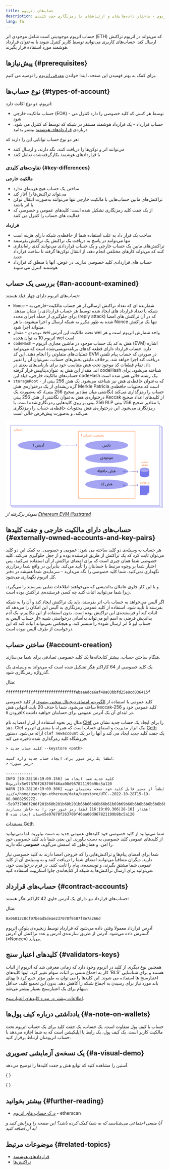 ```yaml
---
title: حساب‌های اتریوم
description: توضیحی برای حساب‌های اتریوم - ساختار داده‌هایشان و ارتباطشان با رمزنگاری جفت کلیدی.
lang: fa
---
```


حساب اتریوم موجودیتی است شامل موجودی اتر (ETH) که می‌تواند در اتریوم تراکنش ارسال کند. حساب‌های کاربری می‌توانند توسط کاربر کنترل شوند یا به‌عنوان قرارداد هوشمند مورد استفاده قرار بگیرند.

## پیش‌نیازها \{#prerequisites}

برای کمک به بهتر فهمیدن این صفحه، ایتدا خواندن [معرفی اتریوم](/developers/docs/intro-to-ethereum/) را توصیه می کنیم.

## نوع حساب‌ها \{#types-of-account}

اتریوم، دو نوع اکانت دارد:

- حساب مالکیت خارجی (EOA) - توسط هر کسی که کلید خصوصی را دارد کنترل می شود
- حساب قرارداد - یک قرارداد هوشمند مستقر در شبکه که توسط کد کنترل می شود. درباره‌ی [قراردادهای هوشمند](/developers/docs/smart-contracts/) بیشتر بدانید

هر دو نوع حساب توانایی این را دارند که:

- می‌توانند اتر و توکن‌ها را دریافت کنند، نگه دارند، و ارسال کنند
- با قراردادهای هوشمند بکارگرفته‌شده تعامل کنند

### تفاوت‌های کلیدی \{#key-differences}

**مالکیت خارجی**

- ساختن یک حساب هیچ هزینه‌ای ندارد
- می‌تواند تراکنش‌ها را آغاز کند
- تراکنش‌های مابین حساب‌هایی با مالکیت خارجی تنها می‌توانند به‌صورت انتقال توکن یا اتر باشند
- از یک جفت کلید رمزنگاری تشکیل شده است: کلیدهای عمومی و خصوصی که فعالیت های حساب را کنترل می کنند

**قرارداد**

- ساخت یک قرار داد به علت استفاده شما از حافظه‌ی شبکه دارای هزینه است
- تنها می‌توانند در پاسخ به دریافت یک تراکنش یک تراکنش بفرستند
- تراکنش‌های مابین یک حساب خارجی و یک حساب قراردادی می‌توانند کدی راه‌اندازی کنند که می‌تواند کار‌های مختلفی انجام دهد، از انتقال توکن‌ها گرفته تا ساخت قرارداد جدید
- حساب های قراردادی کلید خصوصی ندارند. در عوض، آنها با منطق کد قرارداد هوشمند کنترل می شوند

## بررسی یک حساب \{#an-account-examined}

حساب‌های اتریوم دارای چهار فیلد هستند:

- `Nonce` – شمارنده ای که تعداد تراکنش ارسالی از هر حساب مالکیت-خارجی به شبکه یا تعداد قرارداد های ایجاد شده توسط هر حساب قراردادی را نشان میدهد. برای جلوگیری از حمله اجرای مجدد (reply attack) که در آن تراکنش های امضا شده به طور مکرر به شبکه ارسال و اجرا میشوند، با هر Nonce تنها یک تراکنش میتواند اجرا شود.
- `موجودی` - مقدار wei تحت مالکیت این آدرس wei واحد شمارش اتریوم است و هر اتریوم 10 به توان هجده wei است.
- `codeHash` – هش به _کد_ یک حساب موجود در ماشین مجازی اتریوم (EVM) اشاره دارد. حساب قرارداد دارای قطعه کدهای برنامه‌نویسی‌شده است که می‌توانند عملیات‌های متفاوتی را انجام دهند. این کد EVM در صورتی که حساب پیام تلفنی دریافت کند اجرا خواهد شد. برخلاف مابقی بخش‌های حساب، نمی‌توان آن را تغییر داد. تمام قطعات کد موجود تحت هش متناسب خود برای بازیابی‌های بعدی در دیتابیس قرار گرفته‎‌اند. مقدار این هش به عنوان codeHash شناخته می‌شود. برای حساب‌های مالکیت خارجی، فیلد این codeHash یک رشته خالی هش شده است.
- `storageRoot` - که به‌عنوان حافظه‌ی هش نیز شناخته می‌شود. یک هش 256 بیتی از گره ریشه‌ای از یک درختواره‌ی هش Merkle Patricia است که محتویات حافظه‌ی حساب را رمزگذاری می‌کند (نگاشتی میان مقادیر صحیح 256 بیتی)، که به‌صورت یک درختواره‌ی هش به‌عنوان نگاشتی از هش 256 بیتی Keccak از کلیدهای اعداد صحیح 256 بیتی بر روی کلیدهایی رمزنگاری‌شده است، با RLP با مقادیر صحیح 256 بیتی رمزنگاری می‌شود. این درختواره‌ی هش محتویات حافظه‌ی حساب را رمزنگاری می‌کند، و به‌صورت پیش‌فرض خالی است.

![یک نمودار که ساختن یک حساب را نشان می‌دهد](./accounts.png) _نمودار برگرفته از [Ethereum EVM illustrated](https://takenobu-hs.github.io/downloads/ethereum_evm_illustrated.pdf)_

## حساب‌های دارای مالکیت خارجی و جفت کلیدها \{#externally-owned-accounts-and-key-pairs}

هر حساب به وسیله‌ی دو کلید ساخته می شود: عمومی و خصوصی. به کمک این دو کلید می‌توان ثابت کرد که یک تراکنش از طریق فرستنده بوده و از جعل جلوگیری می‌کند. کلید خصوصی شما همان چیزی است که برای امضای تراکنش از آن استفاده می‌کنید، پس اختیار شما بر وجوه مرتبط با حسابتان را تأیید می‌کند. بنابراین در واقع شما رمزارزی نگهداری نمی‌کنید، شما کلید خصوصی را نگه می‌دارید - سرمایه‌ی شما همیشه در دفتر کل اتریوم نگهداری می‌شود.

و با این کار جلوی عاملان بداندیشی که می‌خواهند اطلاعات تقلبی بفرستند را می‌گیرد، زیرا شما می‌توانید اثبات کنید چه کسی فرستنده‌ی تراکنش بوده است.

اگر آلیس می‌خواهد به حساب باب اتر بفرستد، باید یک تراکنش ایجاد کند و آن را به شبکه بفرستد تا تأیید شود. استفاده از کلید عمومی رمزنگاری به آلیس این امکان را می‌دهد که اثبات کند او فرستنده‌ی این تراکنش بوده است. بدون استفاده از این مکانیزم، یک آدم بداندیش فرضی به اسم ایو می‌تواند به‌آسانی درخواستی شبیه «از حساب آلیس به حساب ایو 5 اتر ارسال شود» را منتشر کند، و هیجکس نمی‌تواند اثبات کند که این درخواست از طرف آلیس نبوده است.

## ساختن حساب \{#account-creation}

هنگام ساختن حساب، بیشتر کتابخانه‌ها یک کلید خصوصی تصادفی برای شما می‌سازند.

یک کلید خصوصی از 64 کاراکتر هگز تشکیل شده است که می‌تواند به وسیله‌ی یک گذرواژه رمزنگاری شود.

مثال:

`fffffffffffffffffffffffffffffffebaaedce6af48a03bbfd25e8cd036415f`

کلید عمومی با استفاده از [الگوریتم امضای دیجیتال منحنی بیضوی](https://wikipedia.org/wiki/Elliptic_Curve_Digital_Signature_Algorithm) از کلید خصوصی ساخته می‌شود. شما با حذف 20 بایت انتهایی هش keccak-256 کلید عمومی خود و افزودن `0X` در ابتدای آن یک آدرس عمومی برای حسابتان خواهید داشت.

مثال زیر نحوه استفاده از ابزار امضا به نام [Clef](https://geth.ethereum.org/docs/tools/clef/introduction) را برای ایجاد یک حساب جدید نشان می دهد. Clef یک ابزار مدیریت و امضای حساب است که همراه با مشتری اتریوم، [Geth](https://geth.ethereum.org) ارائه می‌شود. دستور `clef newaccount` یک جفت کلید جدید ایجاد می کند و آنها را در یک فروشگاه کلید رمزگذاری شده ذخیره می کند.

```
> کلید حساب جدید --keystore <path>

لطفا یک رمز عبور برای ایجاد حساب جدید وارد کنید:
> <رمز عبور>

------------
INFO [10-28|16:19:09.156] کلید جدید شما ایجاد شد آدرس=0x5e97870f263700f46aa00d967821199b9bc5a120
WARN [10-28|16:19:09.306] لطفاً از مسیر فایل کلید خود نسخه پشتیبان تهیه کنید=/home/user/go-ethereum/data/keystore/UTC--2022-10-28T15-19-08.000825927Z--5e9737000f200f201b60b201b60b201b66b66b66b66b61b69b69b60b6b6b6b6b5b6b6b5b6b5b6b6b5b6b6b5b6b5b6b6b5b10b6b5b6b5b10b6b5b6b5b6b5b5b5b5b5b5b5b5b5bwd
هشدار [10-28|16:19:09.306] لطفا رمز عبور خود را به خاطر بسپارید!
حساب ایجاد شده 0x5e97870f263700f46aa00d967821199b9bc5a120
```

[مستندات Geth](https://geth.ethereum.org/docs)

شما می‌توانید از کلید خصوصی خود کلیدهای عمومی جدید به دست بیاورید، اما نمی‌توانید از کلیدهای عمومی کلید خصوصی به دست بیاورید. این یعنی شما باید کلید خصوصی خود را امن، و همان‌طور که اسمش می‌گوید، **خصوصی** نگه دارید.

شما برای امضای پیام‌ها و تراکنش‌هایی را که خروجی امضا دارند به کلید خصوصی نیاز دارید. دیگران متعاقباً می‌توانند امضای شما را دریافت کنند و به وسیله‌ی آن از کلید عمومی شما مشتق بگیرند، و نویسنده‌ی پیام را ثابت کنند. در فرم درخواست خود، می‌توانید برای ارسال تراکنش‌ها به شبکه از کتابخانه‌ی جاوا اسکریپت استفاده کنید.

## حساب‌های قرارداد \{#contract-accounts}

حساب‌های قرارداد نیز دارای یک آدرس حاوی 42 کاراکتر هگز هستند:

مثال:

`0x06012c8cf97bead5deae237070f9587f8e7a266d`

آدرس قرارداد معمولا وقتی داده می‌شود که قرارداد توسط زنجیره‌ی بلوکی اتریوم گسترش داده می‌شود. آدرس از طریق سازنده‌ی آدرس و عدد تراکنش آن آدرس («Nonce») می‌آید.

## کلیدهای اعتبار سنج \{#validators-keys}

همچنین نوع دیگری از کلید در اتریوم وجود دارد که زمانی معرفی شد که اتریوم از اثبات کار به اجماع مبتنی بر اثبات سهام تغییر کرد. اینها کلیدهای 'BLS' هستند و برای شناسایی اعتبارسنج ها استفاده می شوند. این کلیدها را می توان به طور مؤثر جمع کرد تا پهنای باند مورد نیاز برای رسیدن به اجماع شبکه را کاهش دهد. بدون این تجمیع کلید، حداقل سهام برای یک اعتبارسنج بسیار بیشتر می‌شد.

[اطلاعات بیشتر در مورد کلیدهای اعتبارسنج](/developers/docs/consensus-mechanisms/pos/keys/).

## یادداشتی درباره‌ کیف پول‌ها \{#a-note-on-wallets}

حساب با کیف پول متفاوت است. یک حساب، یک جفت‌ کلید برای یک حساب اتریوم تحت مالکیت کاربر است. یک کیف پول، یک رابط یا اپلیکیشن است که به شما اجازه می‌دهد با حساب اتریومتان ارتباط برقرار کنید.

## یک نسخه‌ی آزمایشی تصویری \{#a-visual-demo}

آستین را مشاهده کنید که توابع هش و جفت کلیدها را توضیح می‌‌دهد.

{
<YouTube id="QJ010l-pBpE" />
}

{
<YouTube id="9LtBDy67Tho" />
}

## بیشتر بخوانید \{#further-reading}

- [درک حساب های اتریوم](https://info.etherscan.com/understanding-ethereum-accounts/) - etherscan

_آیا منبعی اجتماعی می‌شناسید که به شما کمک کرده باشد؟ این صفحه را ویرایش کنید و به آن اضافه کنید!_

## موضوعات مرتبط \{#related-topics}

- [قرارداد‌های هوشمند](/developers/docs/smart-contracts/)
- [تراکنش‌ها](/developers/docs/transactions/)

